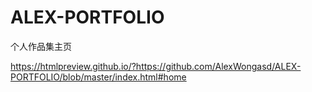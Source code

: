 ﻿# ALEX-PORTFOLIO
个人作品集主页

https://htmlpreview.github.io/?https://github.com/AlexWongasd/ALEX-PORTFOLIO/blob/master/index.html#home